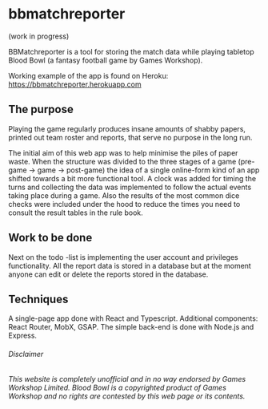 # bbmatchreporter
(work in progress)

BBMatchreporter is a tool for storing the match data while playing tabletop Blood Bowl (a fantasy football game by Games Workshop). 

Working example of the app is found on Heroku: https://bbmatchreporter.herokuapp.com

## The purpose
Playing the game regularly produces insane amounts of shabby papers, printed out team roster and reports, that serve no purpose in the long run. 

The initial aim of this web app was to help minimise the piles of paper waste.
When the structure was divided to the three stages of a game (pre-game -> game -> post-game) the idea of a single online-form kind of an app shifted towards a bit more functional tool. A clock was added for timing the turns and collecting the data was implemented to follow the actual events taking place during a game. Also the results of the most common dice checks were included under the hood to reduce the times you need to consult the result tables in the rule book.

## Work to be done
Next on the todo -list is implementing the user account and privileges functionality. All the report data is stored in a database but at the moment anyone can edit or delete the reports stored in the database.


## Techniques
A single-page app done with React and Typescript. Additional components: React Router, MobX, GSAP.
The simple back-end is done with Node.js and Express.



###### Disclaimer
*This website is completely unofficial and in no way endorsed by Games Workshop Limited.
Blood Bowl is a copyrighted product of Games Workshop and no rights are contested by this web page or its contents.*
